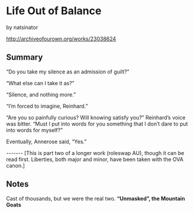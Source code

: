 # Life Out of Balance

by natsinator

http://archiveofourown.org/works/23038624

## Summary

“Do you take my silence as an admission of guilt?”

“What else can I take it as?”

“Silence, and nothing more\.”

“I’m forced to imagine, Reinhard\.”

“Are you so painfully curious? Will knowing satisfy you?” Reinhard’s voice was bitter\. “Must I put into words for you something that I don’t dare to put into words for myself?”

Eventually, Annerose said, “Yes\.”

\-\-\-\-\-\-\-
\[This is part two of a longer work \(roleswap AU\), though it can be read first\. Liberties, both major and minor, have been taken with the OVA canon\.\]

## Notes

Cast of thousands, but we were the real two\.
**“Unmasked”, the Mountain Goats**

